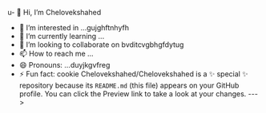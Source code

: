 u- 👋 Hi, I’m Chelovekshahed
- 👀 I’m interested in ...gujghftnhyfh
- 🌱 I’m currently learning ...
- 💞️ I’m looking to collaborate on bvditcvgbhgfdytug
- 📫 How to reach me ...
- 😄 Pronouns: ...duyjkgvfreg
- ⚡ Fun fact: cookie
Chelovekshahed/Chelovekshahed is a ✨ special ✨ repository because its `README.md` (this file) appears on your GitHub profile.
You can click the Preview link to take a look at your changes.
--->
